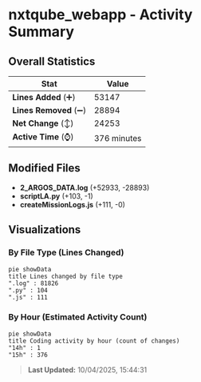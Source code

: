 # nxtqube_webapp - Activity Summary 

## Overall Statistics

| Stat                   | Value                                                             |
| ---------------------- | ----------------------------------------------------------------- |
| **Lines Added** (➕)   | 53147                                          |
| **Lines Removed** (➖) | 28894                                        |
| **Net Change** (↕)    | 24253                |
| **Active Time** (⌚)   | 376 minutes |


## Modified Files
- **2_ARGOS_DATA.log** (+52933, -28893)
- **scriptLA.py** (+103, -1)
- **createMissionLogs.js** (+111, -0)

## Visualizations

### By File Type (Lines Changed)

```mermaid
pie showData
title Lines changed by file type
".log" : 81826
".py" : 104
".js" : 111
```

### By Hour (Estimated Activity Count)

```mermaid
pie showData
title Coding activity by hour (count of changes)
"14h" : 1
"15h" : 376
```


> **Last Updated:** 10/04/2025, 15:44:31